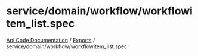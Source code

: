 # service/domain/workflow/workflowitem\_list.spec
[Api Code Documentation](../README.md) / [Exports](../modules.md) / service/domain/workflow/workflowitem\_list.spec
